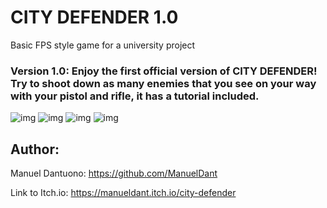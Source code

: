 # CITY DEFENDER 1.0

Basic FPS style game for a university project

### Version 1.0: Enjoy the first official version of CITY DEFENDER! Try to shoot down as many enemies that you see on your way with your pistol and rifle, it has a tutorial included.

![img](https://github.com/ManuelDant/TP1_Desarrollo2/blob/main/TP1_Desarrollo_2/Images/ImgMenu.png)
![img](https://github.com/ManuelDant/TP1_Desarrollo2/blob/main/TP1_Desarrollo_2/Images/ImgGame.png)
![img](https://github.com/ManuelDant/TP1_Desarrollo2/blob/main/TP1_Desarrollo_2/Images/ImgGame2.png)
![img](https://github.com/ManuelDant/TP1_Desarrollo2/blob/main/TP1_Desarrollo_2/Images/ImgTutorial.png)

## Author:

Manuel Dantuono: https://github.com/ManuelDant

Link to Itch.io: https://manueldant.itch.io/city-defender


